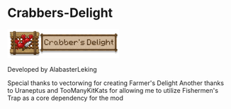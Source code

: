# Crabbers-Delight

<img src="https://raw.githubusercontent.com/AlabasterLeking/Crabbers-Delight/main/src/main/resources/crabbersdelightlogo4x.png" width="50%">

Developed by AlabasterLeking

Special thanks to vectorwing for creating Farmer's Delight
Another thanks to Uraneptus and TooManyKitKats for allowing me to utilize Fishermen's Trap as a core dependency for the mod
